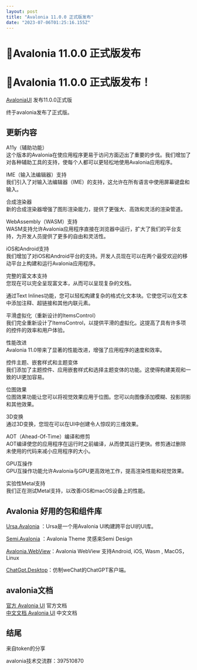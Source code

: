 ```yaml
---
layout: post
title: "Avalonia 11.0.0 正式版发布"
date: "2023-07-06T01:25:16.155Z"
---
```

🎉Avalonia 11.0.0 正式版发布
=======================

🎉Avalonia 11.0.0 正式版发布！
========================

[AvaloniaUI](https://github.com/AvaloniaUI/Avalonia/releases/tag/11.0.0) 发布11.0.0正式版

终于avalonia发布了正式版。

更新内容
----

A11y（辅助功能）  
这个版本的Avalonia在使应用程序更易于访问方面迈出了重要的步伐。我们增加了对各种辅助工具的支持，使每个人都可以更轻松地使用Avalonia应用程序。

IME（输入法编辑器）支持  
我们引入了对输入法编辑器（IME）的支持，这允许在所有语言中使用屏幕键盘和输入。

合成渲染器  
新的合成渲染器增强了图形渲染能力，提供了更强大、高效和灵活的渲染管道。

WebAssembly（WASM）支持  
WASM支持允许Avalonia应用程序直接在浏览器中运行，扩大了我们的平台支持，为开发人员提供了更多的自由和灵活性。

iOS和Android支持  
我们增加了对iOS和Android平台的支持。开发人员现在可以在两个最受欢迎的移动平台上构建和运行Avalonia应用程序。

完整的富文本支持  
您现在可以完全呈现富文本，从而可以呈现复杂的文档。

通过Text Inlines功能，您可以轻松构建复杂的格式化文本块。它使您可以在文本中添加注释、超链接和其他内联元素。

平滑虚拟化（重新设计的ItemsControl）  
我们完全重新设计了ItemsControl，以提供平滑的虚拟化。这提高了具有许多项的控件的效率和用户体验。

性能改进  
Avalonia 11.0带来了显著的性能改进，增强了应用程序的速度和效率。

控件主题、嵌套样式和主题变体  
我们添加了主题控件、应用嵌套样式和选择主题变体的功能。这使得构建美观和一致的UI更加容易。

位图效果  
位图效果功能让您可以将视觉效果应用于位图。您可以向图像添加模糊、投影阴影和其他效果。

3D变换  
通过3D变换，您现在可以在UI中创建令人惊叹的三维效果。

AOT（Ahead-Of-Time）编译和修剪  
AOT编译使您的应用程序在运行时之前编译，从而使其运行更快。修剪通过删除未使用的代码来减小应用程序的大小。

GPU互操作  
GPU互操作功能允许Avalonia与GPU更高效地工作，提高渲染性能和视觉效果。

实验性Metal支持  
我们正在测试Metal支持，以改善iOS和macOS设备上的性能。

Avalonia 好用的包和组件库
-----------------

[Ursa.Avalonia](https://github.com/irihitech/Ursa.Avalonia) ：Ursa是一个用Avalonia UI构建跨平台UI的UI库。

[Semi.Avalonia](https://github.com/irihitech/Semi.Avalonia) ：Avalonia Theme 灵感来Semi Design

[Avalonia.WebView](https://github.com/MicroSugarDeveloperOrg/Avalonia.WebView)：Avalonia WebView 支持Android, iOS, Wasm , MacOS，Linux

[ChatGpt.Desktop](https://github.com/239573049/ChatGpt.Desktop/tree/avalonia)：仿制weChat的ChatGPT客户端。

avalonia文档
----------

[官方 Avalonia UI](https://docs.avaloniaui.net/) 官方文档  
[中文文档 Avalonia UI](https://avaloniachina.gitbook.io) 中文文档

结尾
--

来自token的分享

avalonia技术交流群：397510870